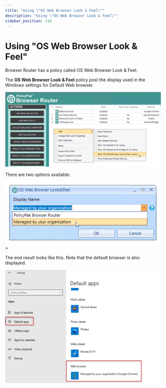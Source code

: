 ```yaml
---
title: "Using \"OS Web Browser Look & Feel\""
description: "Using \"OS Web Browser Look & Feel\""
sidebar_position: 110
---
```


# Using "OS Web Browser Look & Feel"

Browser Router has a policy called OS Web Browser Look & Feel.

The **OS Web Browser Look & Feel** policy post the display used in the Windows settings for Default
Web browser.

![about_policypak_browser_router_44](assets/about_endpointpolicymanager_browser_router_44.webp)

There are two options available:

![about_policypak_browser_router_45](assets/about_endpointpolicymanager_browser_router_45.webp)>

The end result looks like this. Note that the default browser is also displayed.

![about_policypak_browser_router_46](assets/about_endpointpolicymanager_browser_router_46.webp)

